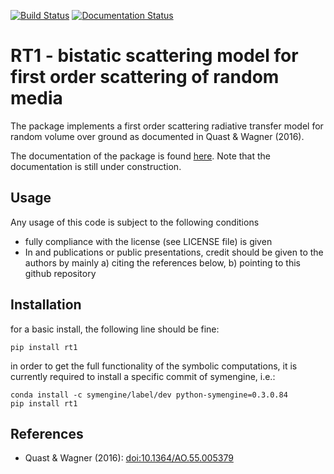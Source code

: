 [![Build Status](https://travis-ci.org/TUW-GEO/rt1.svg?branch=master)](https://travis-ci.org/TUW-GEO/rt1) [![Documentation Status](https://readthedocs.org/projects/rt1/badge/?version=latest)](http://rt1.readthedocs.io/)

# RT1 - bistatic scattering model for first order scattering of random media

The package implements a first order scattering radiative transfer model for random volume over ground as documented in Quast & Wagner (2016).

The documentation of the package is found [here](http://rt1.readthedocs.io/). Note that the documentation is still under construction.

## Usage

Any usage of this code is subject to the following conditions

* fully compliance with the license (see LICENSE file) is given
* In and publications or public presentations, credit should be given to the authors by mainly a) citing the references below, b) pointing to this github repository

## Installation
for a basic install, the following line should be fine:

    pip install rt1

in order to get the full functionality of the symbolic computations,
it is currently required to install a specific commit of symengine, i.e.:

    conda install -c symengine/label/dev python-symengine=0.3.0.84
    pip install rt1

## References
* Quast & Wagner (2016): [doi:10.1364/AO.55.005379](http://dx.doi.org/10.1364/AO.55.005379)